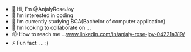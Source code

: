 - 👋 Hi, I’m @AnjalyRoseJoy
- 👀 I’m interested in coding
- 🌱 I’m currently studying BCA(Bachelor of computer application)
- 💞️ I’m looking to collaborate on ...
- 📫 How to reach me ...www.linkedin.com/in/anjaly-rose-joy-04221a319/
- ⚡ Fun fact: ... :)

<!---
AnjalyRoseJoy/AnjalyRoseJoy is a ✨ special ✨ repository because its `README.md` (this file) appears on your GitHub profile.
You can click the Preview link to take a look at your changes.
--->
